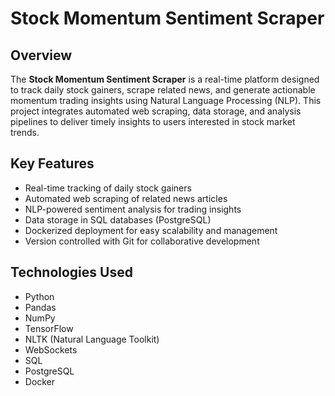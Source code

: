 # Stock Momentum Sentiment Scraper

## Overview

The **Stock Momentum Sentiment Scraper** is a real-time platform designed to track daily stock gainers, scrape related news, and generate actionable momentum trading insights using Natural Language Processing (NLP). This project integrates automated web scraping, data storage, and analysis pipelines to deliver timely insights to users interested in stock market trends.

## Key Features

- Real-time tracking of daily stock gainers  
- Automated web scraping of related news articles  
- NLP-powered sentiment analysis for trading insights  
- Data storage in SQL databases (PostgreSQL)  
- Dockerized deployment for easy scalability and management  
- Version controlled with Git for collaborative development  

## Technologies Used

- Python  
- Pandas  
- NumPy  
- TensorFlow  
- NLTK (Natural Language Toolkit)  
- WebSockets  
- SQL  
- PostgreSQL  
- Docker  
